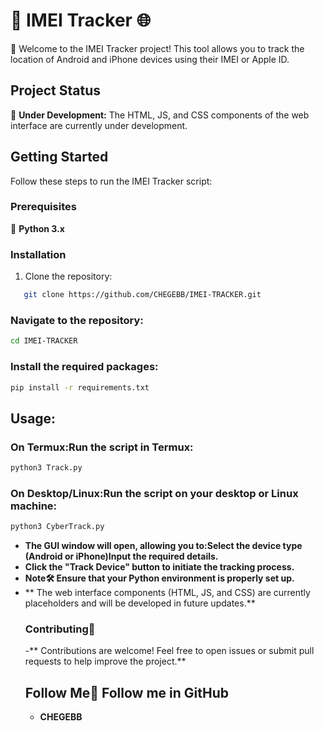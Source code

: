 # 📱 IMEI Tracker 🌐
🚀 Welcome to the IMEI Tracker project! This tool allows you to track the location of Android and iPhone devices using their IMEI or Apple ID.

## Project Status
🚧 **Under Development:** The HTML, JS, and CSS components of the web interface are currently under development.

## Getting Started
Follow these steps to run the IMEI Tracker script:

### Prerequisites
🐍 **Python 3.x**

### Installation
1. Clone the repository:
```bash
   git clone https://github.com/CHEGEBB/IMEI-TRACKER.git
```
### Navigate to the repository:
```bash
cd IMEI-TRACKER
```
### Install the required packages:
```bash
pip install -r requirements.txt
```
## Usage:
### On Termux:Run the script in Termux:
```bash
python3 Track.py
```
### On Desktop/Linux:Run the script on your desktop or Linux machine:
```bash
python3 CyberTrack.py
```

- **The GUI window will open, allowing you to:Select the device type (Android or iPhone)Input the required details.**
- **Click the "Track Device" button to initiate the tracking process.**
- **Note🛠️ Ensure that your Python environment is properly set up.**
- ** The web interface components (HTML, JS, and CSS) are currently placeholders and will be developed in future updates.**
  ### Contributing🤝
  -** Contributions are welcome! Feel free to open issues or submit pull requests to help improve the project.**
  ## Follow Me👣 Follow me in GitHub
  - **CHEGEBB**

